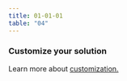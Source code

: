 ```yaml
---
title: 01-01-01
table: "04"
---
```

### Customize your solution

Learn more about [customization.](#)
